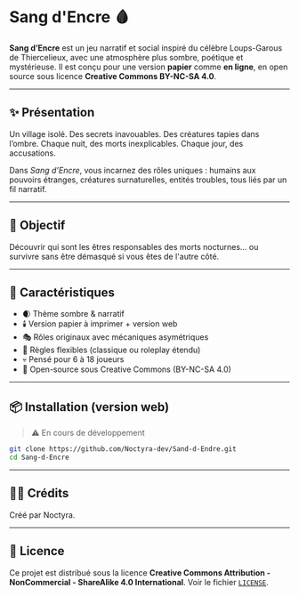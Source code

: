 # Sang d'Encre 🩸

**Sang d’Encre** est un jeu narratif et social inspiré du célèbre Loups-Garous de Thiercelieux, avec une atmosphère plus sombre, poétique et mystérieuse. Il est conçu pour une version **papier** comme **en ligne**, en open source sous licence **Creative Commons BY-NC-SA 4.0**.

---

## ✨ Présentation

Un village isolé. Des secrets inavouables. Des créatures tapies dans l’ombre.
Chaque nuit, des morts inexplicables. Chaque jour, des accusations.

Dans *Sang d’Encre*, vous incarnez des rôles uniques : humains aux pouvoirs étranges, créatures surnaturelles, entités troubles, tous liés par un fil narratif.

---

## 🎯 Objectif

Découvrir qui sont les êtres responsables des morts nocturnes… ou survivre sans être démasqué si vous êtes de l'autre côté.

---

## 🧩 Caractéristiques

- 🌒 Thème sombre & narratif
- 🕯️ Version papier à imprimer + version web
- 🎭 Rôles originaux avec mécaniques asymétriques
- 🧾 Règles flexibles (classique ou roleplay étendu)
- 💀 Pensé pour 6 à 18 joueurs
- 👐 Open-source sous Creative Commons (BY-NC-SA 4.0)

---

## 📦 Installation (version web)

> ⚠️ En cours de développement

```bash
git clone https://github.com/Noctyra-dev/Sand-d-Endre.git
cd Sang-d-Encre
````

---

## 🧑‍🎨 Crédits

Créé par Noctyra.

---

## 📜 Licence

Ce projet est distribué sous la licence **Creative Commons Attribution - NonCommercial - ShareAlike 4.0 International**. Voir le fichier [`LICENSE`](./LICENSE).
